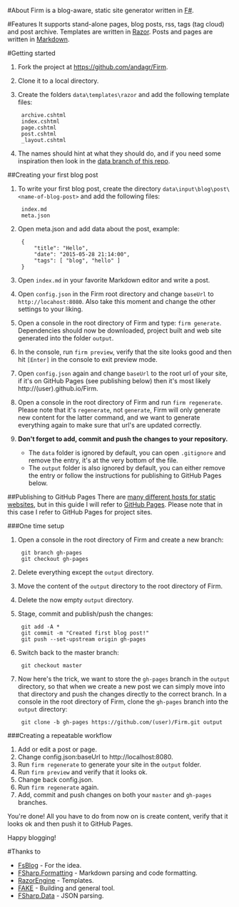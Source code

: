 ﻿#About
Firm is a blog-aware, static site generator written in [F#](http://fsharp.org).

#Features
It supports stand-alone pages, blog posts, rss, tags (tag cloud) and post archive. Templates are written in [Razor](https://github.com/Antaris/RazorEngine). Posts and pages are written in [Markdown](http://daringfireball.net/projects/markdown/).

#Getting started
1. Fork the project at https://github.com/andagr/Firm.
2. Clone it to a local directory.
3. Create the folders `data\templates\razor` and add the following template files:

        archive.cshtml
        index.cshtml
        page.cshtml
        post.cshtml
        _layout.cshtml

4. The names should hint at what they should do, and if you need some inspiration then look in the [data branch of this repo](https://github.com/andagr/Firm/tree/data).

##Creating your first blog post
1. To write your first blog post, create the directory `data\input\blog\post\<name-of-blog-post>` and add the following files:

    	index.md
    	meta.json

2. Open meta.json and add data about the post, example:

        {
            "title": "Hello",
            "date": "2015-05-28 21:14:00",
            "tags": [ "blog", "hello" ]
        }

3. Open `index.md` in your favorite Markdown editor and write a post.
4. Open `config.json` in the Firm root directory and change `baseUrl` to `http://locahost:8080`. Also take this moment and change the other settings to your liking.
5. Open a console in the root directory of Firm and type: `firm generate`. Dependencies should now be downloaded, project built and web site generated into the folder `output`.
6. In the console, run `firm preview`, verify that the site looks good and then hit `[Enter]` in the console to exit preview mode.
7. Open `config.json` again and change `baseUrl` to the root url of your site, if it's on GitHub Pages (see publishing below) then it's most likely http://(user).github.io/Firm.
8. Open a console in the root directory of Firm and run `firm regenerate`. Please note that it's `regenerate`, not `generate`, Firm will only generate new content for the latter command, and we want to generate everything again to make sure that url's are updated correctly.
9. **Don't forget to add, commit and push the changes to your repository.**
	* The `data` folder is ignored by default, you can open `.gitignore` and remove the entry, it's at the very bottom of the file.
	* The `output` folder is also ignored by default, you can either remove the entry or follow the instructions for publishing to GitHub Pages below.

##Publishing to GitHub Pages
There are [many different hosts for static websites](https://www.google.com/search?q=static+website+hosting), but in this guide I will refer to [GitHub Pages](https://pages.github.com/). Please note that in this case I refer to GitHub Pages for project sites.

###One time setup
1. Open a console in the root directory of Firm and create a new branch:

        git branch gh-pages
        git checkout gh-pages

2. Delete everything except the `output` directory.
3. Move the content of the `output` directory to the root directory of Firm.
4. Delete the now empty `output` directory.
5. Stage, commit and publish/push the changes:

        git add -A *
        git commit -m "Created first blog post!"
        git push --set-upstream origin gh-pages

6. Switch back to the master branch:

        git checkout master

7. Now here's the trick, we want to store the `gh-pages` branch in the `output` directory, so that when we create a new post we can simply move into that directory and push the changes directly to the correct branch. In a console in the root directory of Firm, clone the `gh-pages` branch into the `output` directory:

        git clone -b gh-pages https://github.com/(user)/Firm.git output

###Creating a repeatable workflow

1. Add or edit a post or page.
2. Change config.json:baseUrl to http://localhost:8080.
3. Run `firm regenerate` to generate your site in the `output` folder.
4. Run `firm preview` and verify that it looks ok.
5. Change back config.json.
6. Run `firm regenerate` again.
6. Add, commit and push changes on both your `master` and `gh-pages` branches.

You're done! All you have to do from now on is create content, verify that it looks ok and then push it to GitHub Pages.

Happy blogging!

#Thanks to

* [FsBlog](https://github.com/fsprojects/FsBlog) - For the idea.
* [FSharp.Formatting](https://github.com/tpetricek/FSharp.Formatting) - Markdown parsing and code formatting.
* [RazorEngine](https://github.com/Antaris/RazorEngine) - Templates.
* [FAKE](https://github.com/fsharp/FAKE) - Building and general tool.
* [FSharp.Data](https://github.com/fsharp/FSharp.Data) - JSON parsing.

